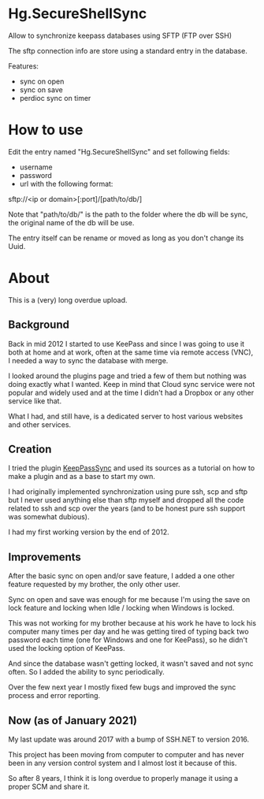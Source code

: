 # Hg.SecureShellSync

Allow to synchronize keepass databases using SFTP (FTP over SSH)

The sftp connection info are store using a standard entry in the database.

Features:
- sync on open
- sync on save
- perdioc sync on timer


# How to use

Edit the entry named "Hg.SecureShellSync" and set following fields:
- username
- password
- url with the following format:

sftp://\<ip or domain\>[:port]/[path/to/db/]

Note that "path/to/db/" is the path to the folder where the db will be sync, the original name of the db will be use.

The entry itself can be rename or moved as long as you don't change its Uuid.


# About

This is a (very) long overdue upload.


## Background 

Back in mid 2012 I started to use KeePass and since I was going to use it both at home and at work, often at the same time via remote access (VNC), I needed a way to sync the database with merge.

I looked around the plugins page and tried a few of them but nothing was doing exactly what I wanted. Keep in mind that Cloud sync service were not popular and widely used and at the time I didn't had a Dropbox or any other service like that.

What I had, and still have, is a dedicated server to host various websites and other services.



## Creation

I tried the plugin [KeepPassSync](https://sourceforge.net/projects/keepasssync/) and used its sources as a tutorial on how to make a plugin and as a base to start my own.

I had originally implemented synchronization using pure ssh, scp and sftp but I never used anything else than sftp myself and dropped all the code related to ssh and scp over the years (and to be honest pure ssh support was somewhat dubious).

I had my first working version by the end of 2012.


## Improvements

After the basic sync on open and/or save feature, I added a one other feature requested by my brother, the only other user.

Sync on open and save was enough for me because I'm using the save on lock feature and locking when Idle / locking when Windows is locked.


This was not working for my brother because at his work he have to lock his computer many times per day and he was getting tired of typing back two password each time (one for Windows and one for KeePass), so he didn't used the locking option of KeePass.

And since the database wasn't getting locked, it wasn't saved and not sync often. So I added the ability to sync periodically.

Over the few next year I mostly fixed few bugs and improved the sync process and error reporting.



## Now (as of January 2021)

My last update was around 2017 with a bump of SSH.NET to version 2016.

This project has been moving from computer to computer and has never been in any version control system and I almost lost it because of this.

So after 8 years, I think it is long overdue to properly manage it using a proper SCM and share it.

